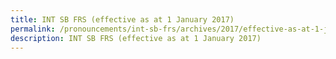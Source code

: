 ```yaml
---
title: INT SB FRS (effective as at 1 January 2017)
permalink: /pronouncements/int-sb-frs/archives/2017/effective-as-at-1-january-2017/
description: INT SB FRS (effective as at 1 January 2017)
---
```



